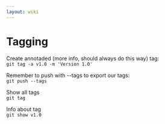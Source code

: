```yaml
---
layout: wiki
---
```


# Tagging

Create annotaded (more info, should always do this way) tag:  
`git tag -a v1.0 -m 'Version 1.0'`

Remember to push with --tags to export our tags:  
`git push --tags`

Show all tags  
`git tag`

Info about tag  
`git show v1.0`

